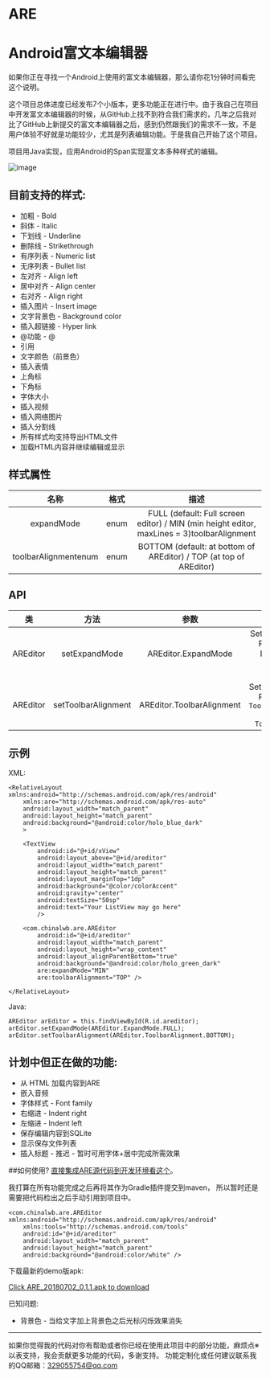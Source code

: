 # ARE

Android富文本编辑器
===

如果你正在寻找一个Android上使用的富文本编辑器，那么请你花1分钟时间看完这个说明。

这个项目总体进度已经发布7个小版本，更多功能正在进行中。由于我自己在项目中开发富文本编辑器的时候，从GitHub上找不到符合我们需求的，几年之后我对比了GitHub上新提交的富文本编辑器之后，感到仍然跟我们的需求不一致，不是用户体验不好就是功能较少，尤其是列表编辑功能。于是我自己开始了这个项目。

项目用Java实现，应用Android的Span实现富文本多种样式的编辑。

 ![image](https://github.com/chinalwb/are/blob/master/ARE/demo/are_demo.gif)

目前支持的样式:
---

* 加粗 - Bold
* 斜体 - Italic
* 下划线 - Underline
* 删除线 - Strikethrough
* 有序列表 - Numeric list
* 无序列表 - Bullet list
* 左对齐 - Align left
* 居中对齐 - Align center
* 右对齐 - Align right
* 插入图片 - Insert image
* 文字背景色 - Background color
* 插入超链接 - Hyper link 
* @功能 - @ 
* 引用 
* 文字颜色（前景色） 
* 插入表情 
* 上角标 
* 下角标 
* 字体大小  
* 插入视频
* 插入网络图片
* 插入分割线
* 所有样式均支持导出HTML文件
* 加载HTML内容并继续编辑或显示

## 样式属性

| 名称                   | 格式   | 描述                                                                                         |
|:--------------------:|:----:|:------------------------------------------------------------------------------------------:|
| expandMode           | enum | FULL (default: Full screen editor) / MIN (min height editor, maxLines = 3)toolbarAlignment |
| toolbarAlignmentenum | enum | BOTTOM (default: at bottom of AREditor) / TOP (at top of AREditor)                         |

## API

| 类        | 方法                  | 参数                        | 描述                                                                                                           |
|:--------:|:-------------------:|:-------------------------:|:------------------------------------------------------------------------------------------------------------:|
| AREditor | setExpandMode       | AREditor.ExpandMode       | Sets the edit area mode. Possible values are: ExpandMode.FULL (default) / ExpandMode.MIN                     |
| AREditor | setToolbarAlignment | AREditor.ToolbarAlignment | Sets the toolbar position. Possible values are: `ToolbarAlignment.BOTTOM` (default) / `ToolbarAlignment.TOP` |

## 示例

XML:

```
<RelativeLayout xmlns:android="http://schemas.android.com/apk/res/android"
    xmlns:are="http://schemas.android.com/apk/res-auto"
    android:layout_width="match_parent"
    android:layout_height="match_parent"
    android:background="@android:color/holo_blue_dark"
    >

    <TextView
        android:id="@+id/xView"
        android:layout_above="@+id/areditor"
        android:layout_width="match_parent"
        android:layout_height="match_parent"
        android:layout_marginTop="1dp"
        android:background="@color/colorAccent"
        android:gravity="center"
        android:textSize="50sp"
        android:text="Your ListView may go here"
        />

    <com.chinalwb.are.AREditor
        android:id="@+id/areditor"
        android:layout_width="match_parent"
        android:layout_height="wrap_content"
        android:layout_alignParentBottom="true"
        android:background="@android:color/holo_green_dark"
        are:expandMode="MIN"
        are:toolbarAlignment="TOP" />

</RelativeLayout>
```

Java:

```
AREditor arEditor = this.findViewById(R.id.areditor);
arEditor.setExpandMode(AREditor.ExpandMode.FULL);
arEditor.setToolbarAlignment(AREditor.ToolbarAlignment.BOTTOM);
```

计划中但正在做的功能:
---

* 从 HTML 加载内容到ARE
* 嵌入音频
* 字体样式 - Font family
* 右缩进 - Indent right
* 左缩进 - Indent left
* 保存编辑内容到SQLite
* 显示保存文件列表
* 插入标题 - 推迟 - 暂时可用字体+居中完成所需效果

##如何使用?
[直接集成ARE源代码到开发环境看这个](https://github.com/chinalwb/Android-Rich-text-Editor/blob/master/Usage.md)。

我打算在所有功能完成之后再将其作为Gradle插件提交到maven， 所以暂时还是需要把代码检出之后手动引用到项目中。

```
<com.chinalwb.are.AREditor xmlns:android="http://schemas.android.com/apk/res/android"
    xmlns:tools="http://schemas.android.com/tools"
    android:id="@+id/areditor"
    android:layout_width="match_parent"
    android:layout_height="match_parent"
    android:background="@android:color/white" />
```

下载最新的demo版apk: 

[Click ARE_20180702_0.1.1.apk to download](https://github.com/chinalwb/Android-Rich-text-Editor/releases/download/v0.1.0/ARE_20180702_0.1.1.apk)

已知问题:

* 背景色 - 当给文字加上背景色之后光标闪烁效果消失

---

如果你觉得我的代码对你有帮助或者你已经在使用此项目中的部分功能，麻烦点※以表支持，我会贡献更多功能的代码，多谢支持。
功能定制化或任何建议联系我的QQ邮箱：329055754@qq.com
